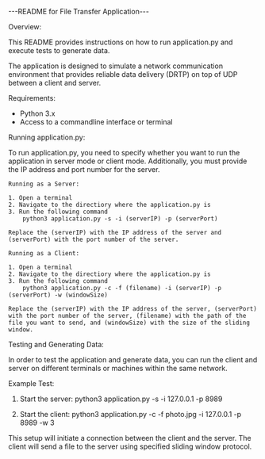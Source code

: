 ---README for File Transfer Application---

Overview:

This README provides instructions on how to run application.py and execute tests to generate data. 

The application is designed to simulate a network communication environment that provides reliable data delivery (DRTP) on top of UDP between a client and server.

Requirements:

- Python 3.x
- Access to a commandline interface or terminal

Running application.py:

To run application.py, you need to specify whether you want to run the application in server mode or client mode. Additionally, you must provide the IP address and port number for the server.

    Running as a Server:

    1. Open a terminal
    2. Navigate to the directiory where the application.py is
    3. Run the following command
        python3 application.py -s -i (serverIP) -p (serverPort)
    
    Replace the (serverIP) with the IP address of the server and (serverPort) with the port number of the server.

    Running as a Client:

    1. Open a terminal
    2. Navigate to the directiory where the application.py is
    3. Run the following command
        python3 application.py -c -f (filename) -i (serverIP) -p (serverPort) -w (windowSize)
    
    Replace the (serverIP) with the IP address of the server, (serverPort) with the port number of the server, (filename) with the path of the file you want to send, and (windowSize) with the size of the sliding window.


Testing and Generating Data:

In order to test the application and generate data, you can run the client and server on different terminals or machines within the same network.

Example Test:

1. Start the server:
    python3 application.py -s -i 127.0.0.1 -p 8989    

2. Start the client:
    python3 application.py -c -f photo.jpg -i 127.0.0.1 -p 8989 -w 3

This setup will initiate a connection between the client and the server. The client will send a file to the server using specified sliding window protocol.